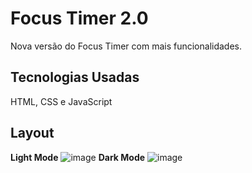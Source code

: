 # Focus Timer 2.0
Nova versão do Focus Timer com mais funcionalidades.

## Tecnologias Usadas
HTML, CSS e JavaScript

## Layout
<strong>Light Mode</strong>
![image](https://user-images.githubusercontent.com/94807208/167713934-5dedaab0-569b-4877-ad61-6deba5de2d7f.png)
<strong>Dark Mode</strong>
![image](https://user-images.githubusercontent.com/94807208/167714057-9e811fe2-e0bf-45d9-a325-df1297b8568a.png)
